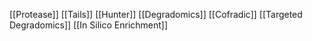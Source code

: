 [[Protease]]
[[Tails]]
[[Hunter]]
[[Degradomics]]
[[Cofradic]]
[[Targeted Degradomics]]
[[In Silico Enrichment]]
